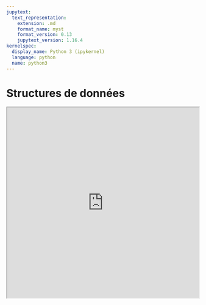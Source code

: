 ```yaml
---
jupytext:
  text_representation:
    extension: .md
    format_name: myst
    format_version: 0.13
    jupytext_version: 1.16.4
kernelspec:
  display_name: Python 3 (ipykernel)
  language: python
  name: python3
---
```


# Structures de données

<iframe src=https://mozilla.github.io/pdf.js/web/viewer.html?file=https://raw.githubusercontent.com/tcanta/itc2a/master/cours/cours_structures.pdf#zoom=page-fit&pagemode=none height=500 width=100% allowfullscreen></iframe>
